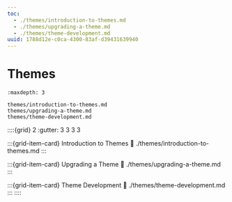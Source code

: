 ```yaml
---
toc:
  - ./themes/introduction-to-themes.md
  - ./themes/upgrading-a-theme.md
  - ./themes/theme-development.md
uuid: 1788d12e-c0ca-4300-83af-d39431639940
---
```

# Themes

```{toctree}
:maxdepth: 3

themes/introduction-to-themes.md
themes/upgrading-a-theme.md
themes/theme-development.md
```

::::{grid} 2
:gutter: 3 3 3 3

:::{grid-item-card} Introduction to Themes
:link: ./themes/introduction-to-themes.md
:::

:::{grid-item-card} Upgrading a Theme
:link: ./themes/upgrading-a-theme.md
:::

:::{grid-item-card} Theme Development
:link: ./themes/theme-development.md
:::
::::
